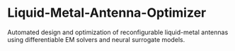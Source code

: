 # Liquid-Metal-Antenna-Optimizer
Automated design and optimization of reconfigurable liquid-metal antennas using differentiable EM solvers and neural surrogate models.
